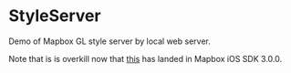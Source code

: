 # StyleServer

Demo of Mapbox GL style server by local web server.

Note that is is overkill now that [this](https://github.com/mapbox/mapbox-gl-native/pull/3087) has landed in Mapbox iOS SDK 3.0.0. 

